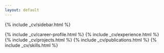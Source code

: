 ```yaml
---
layout: default
---
```


{% include _cv/sidebar.html %}

<div class="cv-main-wrapper">

   {% include _cv/career-profile.html %}
   {% include _cv/experience.html %}
   {% include _cv/projects.html %}
   {% include _cv/publications.html %}
   {% include _cv/skills.html %}

</div>
